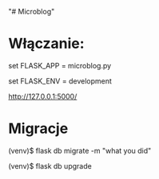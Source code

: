 "# Microblog" 

# Włączanie:
set FLASK_APP = microblog.py

set FLASK_ENV = development

http://127.0.0.1:5000/


# Migracje

(venv)$ flask db migrate -m "what you did"

(venv)$ flask db upgrade
